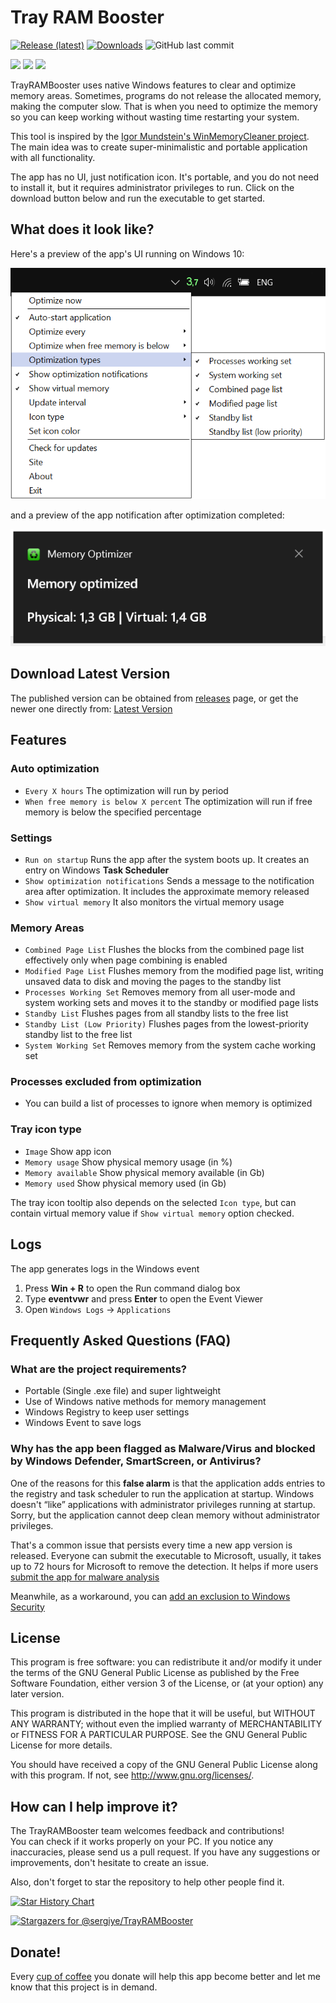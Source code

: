 # Tray RAM Booster

[![Release (latest)](https://img.shields.io/github/v/release/sergiye/TrayRAMBooster)](https://github.com/sergiye/TrayRAMBooster/releases/latest)
[![Downloads](https://img.shields.io/github/downloads/sergiye/TrayRAMBooster/total?color=ff4f42)](https://github.com/sergiye/TrayRAMBooster/releases)
![GitHub last commit](https://img.shields.io/github/last-commit/sergiye/TrayRAMBooster?color=00AD00)

[![](https://img.shields.io/badge/WINDOWS-XP%20%E2%80%93%2011-blue)](#TrayRAMBooster) 
[![](https://img.shields.io/badge/SERVER-2003%20%E2%80%93%202025-blue)](#TrayRAMBooster) 
[![](https://img.shields.io/github/license/sergiye/TrayRAMBooster?color=2ea44f)](/LICENSE) 

TrayRAMBooster uses native Windows features to clear and optimize memory areas. Sometimes, programs do not release the allocated memory, making the computer slow. That is when you need to optimize the memory so you can keep working without wasting time restarting your system. 

This tool is inspired by the [Igor Mundstein's WinMemoryCleaner project](https://github.com/IgorMundstein/WinMemoryCleaner).
The main idea was to create super-minimalistic and portable application with all functionality.

The app has no UI, just notification icon. 
It's portable, and you do not need to install it, but it requires administrator privileges to run. Click on the download button below and run the executable to get started.


## What does it look like?

Here's a preview of the app's UI running on Windows 10:

[<img src="https://github.com/sergiye/TrayRAMBooster/raw/master/preview.png" alt="preview"/>](https://github.com/sergiye/TrayRAMBooster/raw/master/preview.png)

and a preview of the app notification after optimization completed:

[<img src="https://github.com/sergiye/TrayRAMBooster/raw/master/preview_notification.png" alt="preview_notification"/>](https://github.com/sergiye/TrayRAMBooster/raw/master/preview_notification.png)

## Download Latest Version

The published version can be obtained from [releases](https://github.com/sergiye/TrayRAMBooster/releases) page, or get the newer one directly from:
[Latest Version](https://github.com/sergiye/TrayRAMBooster/releases/latest)

## Features

### Auto optimization

- `Every X hours` The optimization will run by period
- `When free memory is below X percent` The optimization will run if free memory is below the specified percentage

### Settings

- `Run on startup` Runs the app after the system boots up. It creates an entry on Windows **Task Scheduler**
- `Show optimization notifications` Sends a message to the notification area after optimization. It includes the approximate memory released
- `Show virtual memory` It also monitors the virtual memory usage
<!-- - `Auto update` Keeps the app up to date.  -->
<!-- - `Run on low priority` It limits the app resource usage by reducing the process priority and ensuring it runs efficiently. It might increase the optimization time, but it helps if your Windows freezes during it -->

### Memory Areas

- `Combined Page List` Flushes the blocks from the combined page list effectively only when page combining is enabled
- `Modified Page List` Flushes memory from the modified page list, writing unsaved data to disk and moving the pages to the standby list
- `Processes Working Set` Removes memory from all user-mode and system working sets and moves it to the standby or modified page lists
- `Standby List` Flushes pages from all standby lists to the free list
- `Standby List (Low Priority)` Flushes pages from the lowest-priority standby list to the free list
- `System Working Set` Removes memory from the system cache working set

### Processes excluded from optimization

- You can build a list of processes to ignore when memory is optimized

### Tray icon type

- `Image` Show app icon
- `Memory usage` Show physical memory usage (in %)
- `Memory available` Show physical memory available (in Gb)
- `Memory used` Show physical memory used (in Gb)

The tray icon tooltip also depends on the selected `Icon type`, but can contain virtual memory value if `Show virtual memory` option checked.

## Logs

The app generates logs in the Windows event

1. Press **Win + R** to open the Run command dialog box
2. Type **eventvwr** and press **Enter** to open the Event Viewer
3. Open `Windows Logs` -> `Applications`


## Frequently Asked Questions (FAQ)

### What are the project requirements?

- Portable (Single .exe file) and super lightweight
- Use of Windows native methods for memory management
- Windows Registry to keep user settings
- Windows Event to save logs

### Why has the app been flagged as Malware/Virus and blocked by Windows Defender, SmartScreen, or Antivirus?

One of the reasons for this **false alarm** is that the application adds entries to the registry and task scheduler to run the application at startup. Windows doesn't “like” applications with administrator privileges running at startup. Sorry, but the application cannot deep clean memory without administrator privileges.

That's a common issue that persists every time a new app version is released. 
Everyone can submit the executable to Microsoft, usually, it takes up to 72 hours for Microsoft to remove the detection.
It helps if more users [submit the app for malware analysis](https://www.microsoft.com/en-us/wdsi/filesubmission)

Meanwhile, as a workaround, you can [add an exclusion to Windows Security](https://support.microsoft.com/en-us/windows/add-an-exclusion-to-windows-security-811816c0-4dfd-af4a-47e4-c301afe13b26)

## License
This program is free software: you can redistribute it and/or modify it under the terms of the GNU General Public License as published by the Free Software Foundation, either version 3 of the License, or (at your option) any later version.

This program is distributed in the hope that it will be useful, but WITHOUT ANY WARRANTY; without even the implied warranty of MERCHANTABILITY or FITNESS FOR A PARTICULAR PURPOSE.  See the GNU General Public License for more details.

You should have received a copy of the GNU General Public License  along with this program.  If not, see http://www.gnu.org/licenses/.

## How can I help improve it?
The TrayRAMBooster team welcomes feedback and contributions!<br/>
You can check if it works properly on your PC. If you notice any inaccuracies, please send us a pull request. If you have any suggestions or improvements, don't hesitate to create an issue.

Also, don't forget to star the repository to help other people find it.

[![Star History Chart](https://api.star-history.com/svg?repos=sergiye/TrayRAMBooster&type=Date)](https://star-history.com/#sergiye/TrayRAMBooster&Date)

<!-- [//]: # ([![Stargazers over time]&#40;https://starchart.cc/sergiye/TrayRAMBooster.svg?variant=adaptive&#41;]&#40;https://starchart.cc/sergiye/TrayRAMBooster&#41;) -->

[![Stargazers for @sergiye/TrayRAMBooster](https://reporoster.com/stars/sergiye/TrayRAMBooster)](https://github.com/sergiye/TrayRAMBooster/stargazers)

## Donate!
Every [cup of coffee](https://patreon.com/SergiyE) you donate will help this app become better and let me know that this project is in demand.